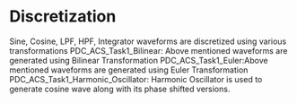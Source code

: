 # Discretization
Sine, Cosine, LPF, HPF, Integrator waveforms are discretized using various transformations
PDC_ACS_Task1_Bilinear: Above mentioned waveforms are generated using Bilinear Transformation
PDC_ACS_Task1_Euler:Above mentioned waveforms are generated using Euler Transformation
PDC_ACS_Task1_Harmonic_Oscillator: Harmonic Oscillator is used to generate cosine wave along with its phase shifted versions.
